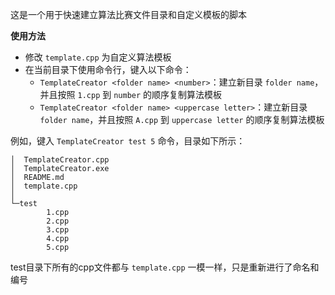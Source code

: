 这是一个用于快速建立算法比赛文件目录和自定义模板的脚本

**使用方法**

* 修改 `template.cpp` 为自定义算法模板
* 在当前目录下使用命令行，键入以下命令：
  * `TemplateCreator <folder name> <number>`：建立新目录 `folder name`，并且按照 `1.cpp` 到 `number` 的顺序复制算法模板
  * `TemplateCreator <folder name> <uppercase letter>`：建立新目录 `folder name`，并且按照 `A.cpp` 到 `uppercase letter` 的顺序复制算法模板

例如，键入 `TemplateCreator test 5` 命令，目录如下所示：

```
│  TemplateCreator.cpp
│  TemplateCreator.exe
│  README.md
│  template.cpp
│
└─test
        1.cpp
        2.cpp
        3.cpp
        4.cpp
        5.cpp
```

test目录下所有的cpp文件都与 `template.cpp` 一模一样，只是重新进行了命名和编号
